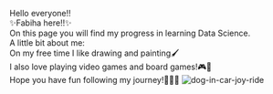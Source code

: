 Hello everyone!!  
✨Fabiha here!!✨  
On this page you will find my progress in learning Data Science.  
A little bit about me:  
On my free time I like drawing and painting🖌  
I also love playing video games and board games!🎮🎲  
Hope you have fun following my journey!💖💖💖
  ![dog-in-car-joy-ride](https://github.com/user-attachments/assets/be4b94ba-6137-4835-8395-f49b406c2e7e)



<!--
**Fabihachow/Fabihachow** is a ✨ _special_ ✨ repository because its `README.md` (this file) appears on your GitHub profile.

Here are some ideas to get you started:

- 🔭 I’m currently working on ...
- 🌱 I’m currently learning ...
- 👯 I’m looking to collaborate on ...
- 🤔 I’m looking for help with ...
- 💬 Ask me about ...
- 📫 How to reach me: ...
- 😄 Pronouns: ...
- ⚡ Fun fact: ...
-->
